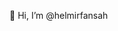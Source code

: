 👋 Hi, I’m @helmirfansah

<!---
helmirfansah/helmirfansah is a ✨ special ✨ repository because its `README.md` (this file) appears on your GitHub profile.
You can click the Preview link to take a look at your changes.
--->
